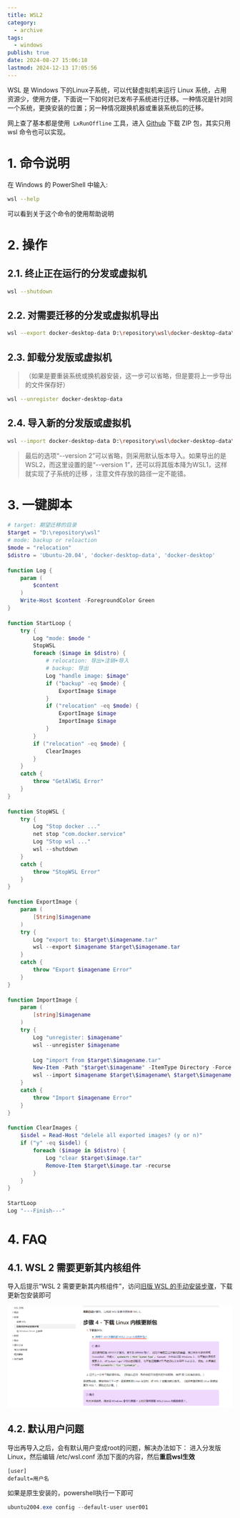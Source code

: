 ```yaml
---
title: WSL2
category:
  - archive
tags:
  - windows
publish: true
date: 2024-08-27 15:06:18
lastmod: 2024-12-13 17:05:56
---
```

WSL 是 Windows 下的Linux子系统，可以代替虚拟机来运行 Linux 系统，占用资源少，使用方便，下面说一下如何对已发布子系统进行迁移。一种情况是针对同一个系统，更换安装的位置；另一种情况跟换机器或重装系统后的迁移。

网上查了基本都是使用` LxRunOffline` 工具，进入 [Github](https://github.com/DDoSolitary/LxRunOffline/releases) 下载 ZIP 包，其实只用 wsl 命令也可以实现。

# 1. 命令说明

在 Windows 的 PowerShell 中输入:

```bash
wsl --help
```

可以看到关于这个命令的使用帮助说明

# 2. 操作

## 2.1. 终止正在运行的分发或虚拟机

```bash
wsl --shutdown
```

## 2.2. 对需要迁移的分发或虚拟机导出

```bash
wsl --export docker-desktop-data D:\repository\wsl\docker-desktop-data\docker-desktop-data.tar
```

## 2.3. 卸载分发版或虚拟机

> （如果是要重装系统或换机器安装，这一步可以省略，但是要将上一步导出的文件保存好）

```bash
wsl --unregister docker-desktop-data
```

## 2.4. 导入新的分发版或虚拟机

```bash
wsl --import docker-desktop-data D:\repository\wsl\docker-desktop-data\ D:\repository\wsl\docker-desktop-data\docker-desktop-data.tar --version 2
```

> 最后的选项“--version 2”可以省略，则采用默认版本导入。如果导出的是WSL2，而这里设置的是“--version 1”，还可以将其版本降为WSL1，这样就实现了子系统的迁移 ，注意文件存放的路径一定不能错。


# 3. 一键脚本

```powershell
# target: 期望迁移的目录 
$target = "D:\repository\wsl"
# mode: backup or reloaction
$mode = "relocation"
$distro = 'Ubuntu-20.04', 'docker-desktop-data', 'docker-desktop'

function Log {
    param (
        $content
    )
    Write-Host $content -ForegroundColor Green
}

function StartLoop {
    try {
        Log "mode: $mode " 
        StopWSL
        foreach ($image in $distro) {
            # relocation: 导出+注销+导入
            # backup: 导出
            Log "handle image: $image" 
            if ("backup" -eq $mode) {
                ExportImage $image
            }
            if ("relocation" -eq $mode) {
                ExportImage $image
                ImportImage $image
            }
        }
        if ("relocation" -eq $mode) {
            ClearImages
        }
    }
    catch {
        throw "GetAlWSL Error"
    }
}

function StopWSL {
    try {
        Log "Stop docker ..." 
        net stop "com.docker.service" 
        Log "Stop wsl ..." 
        wsl --shutdown  
    }
    catch {
        throw "StopWSL Error"
    }
}

function ExportImage {
    param (
        [String]$imagename
    )
    try {
        Log "export to: $target\$imagename.tar" 
        wsl --export $imagename $target\$imagename.tar 
    }
    catch {
        throw "Export $imagename Error"
    }
}

function ImportImage {
    param (
        [string]$imagename
    )
    try {
        Log "unregister: $imagename" 
        wsl --unregister $imagename

        Log "import from $target\$imagename.tar" 
        New-Item -Path "$target\$imagename" -ItemType Directory -Force | Out-Null
        wsl --import $imagename $target\$imagename\ $target\$imagename.tar --version 2 
    }
    catch {
        throw "Import $imagename Error"
    }
}

function ClearImages {
    $isdel = Read-Host "delele all exported images? (y or n)" 
    if ("y" -eq $isdel) {
        foreach ($image in $distro) {
            Log "clear $target\$image.tar" 
            Remove-Item $target\$image.tar -recurse 
        }
    }
}

StartLoop
Log "---Finish---" 
```

# 4. FAQ

## 4.1. WSL 2 需要更新其内核组件

导入后提示“WSL 2 需要更新其内核组件”，访问[旧版 WSL 的手动安装步骤](https://docs.microsoft.com/zh-cn/windows/wsl/install-manual)，下载更新包安装即可

![](/static/images/image-20250304161140717.png)

## 4.2. 默认用户问题

导出再导入之后，会有默认用户变成root的问题，解决办法如下：
进入分发版Linux，然后编辑 /etc/wsl.conf 添加下面的内容，然后**重启wsl生效**

```shell
[user]
default=用户名
```

如果是原生安装的，powershell执行一下即可

```powershell
ubuntu2004.exe config --default-user user001
```

